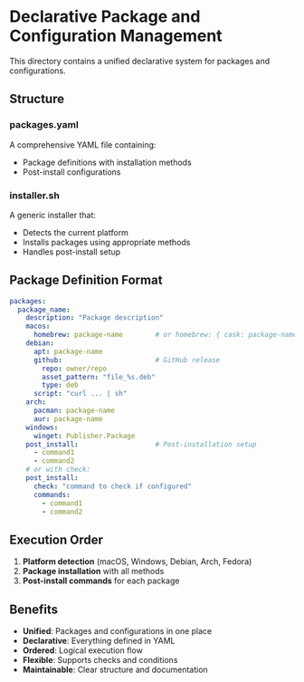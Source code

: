 # Declarative Package and Configuration Management

This directory contains a unified declarative system for packages and configurations.

## Structure

### packages.yaml
A comprehensive YAML file containing:
- Package definitions with installation methods
- Post-install configurations

### installer.sh
A generic installer that:
- Detects the current platform
- Installs packages using appropriate methods
- Handles post-install setup

## Package Definition Format

```yaml
packages:
  package_name:
    description: "Package description"
    macos:
      homebrew: package-name        # or homebrew: { cask: package-name }
    debian:
      apt: package-name
      github:                       # GitHub release
        repo: owner/repo
        asset_pattern: "file_%s.deb"
        type: deb
      script: "curl ... | sh"
    arch:
      pacman: package-name
      aur: package-name
    windows:
      winget: Publisher.Package
    post_install:                   # Post-installation setup
      - command1
      - command2
    # or with check:
    post_install:
      check: "command to check if configured"
      commands:
        - command1
        - command2
```

## Execution Order

1. **Platform detection** (macOS, Windows, Debian, Arch, Fedora)
2. **Package installation** with all methods
3. **Post-install commands** for each package

## Benefits

- **Unified**: Packages and configurations in one place
- **Declarative**: Everything defined in YAML
- **Ordered**: Logical execution flow
- **Flexible**: Supports checks and conditions
- **Maintainable**: Clear structure and documentation